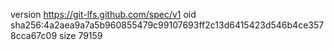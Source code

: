version https://git-lfs.github.com/spec/v1
oid sha256:4a2aea9a7a5b960855479c99107693ff2c13d6415423d546b4ce3578cca67c09
size 79159
